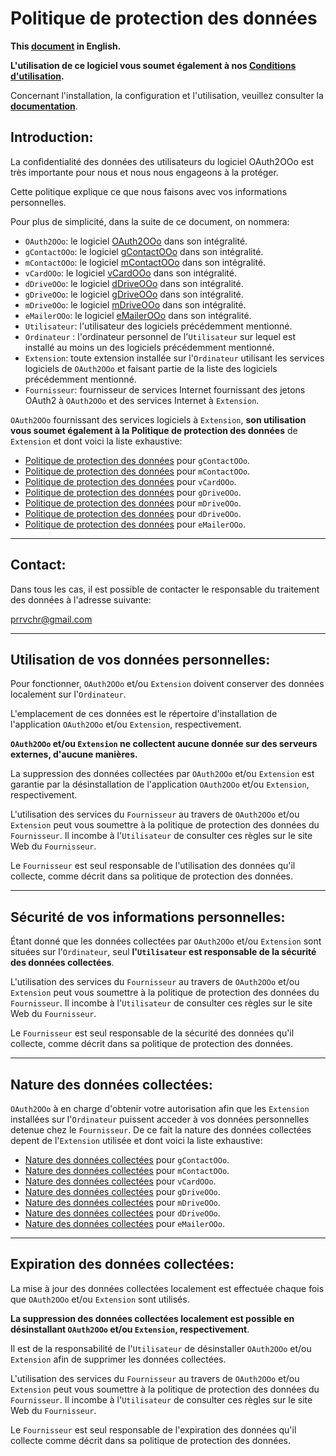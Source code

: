 # Politique de protection des données

**This [document][1] in English.**

**L'utilisation de ce logiciel vous soumet également à nos [Conditions d'utilisation][2].**

Concernant l'installation, la configuration et l'utilisation, veuillez consulter la **[documentation][3]**.

## Introduction:

La confidentialité des données des utilisateurs du logiciel OAuth2OOo est très importante pour nous et nous nous engageons à la protéger.

Cette politique explique ce que nous faisons avec vos informations personnelles.

Pour plus de simplicité, dans la suite de ce document, on nommera:
- `OAuth2OOo`: le logiciel [OAuth2OOo][4] dans son intégralité.
- `gContactOOo`: le logiciel [gContactOOo][5] dans son intégralité.
- `mContactOOo`: le logiciel [mContactOOo][6] dans son intégralité.
- `vCardOOo`: le logiciel [vCardOOo][7] dans son intégralité.
- `dDriveOOo`: le logiciel [dDriveOOo][8] dans son intégralité.
- `gDriveOOo`: le logiciel [gDriveOOo][9] dans son intégralité.
- `mDriveOOo`: le logiciel [mDriveOOo][10] dans son intégralité.
- `eMailerOOo`: le logiciel [eMailerOOo][11] dans son intégralité.
- `Utilisateur`: l'utilisateur des logiciels précédemment mentionné.
- `Ordinateur` : l'ordinateur personnel de l'`Utilisateur` sur lequel est installé au moins un des logiciels précédemment mentionné.
- `Extension`:  toute extension installée sur l'`Ordinateur` utilisant les services logiciels de `OAuth2OOo` et faisant partie de la liste des logiciels précédemment mentionné.
- `Fournisseur`: fournisseur de services Internet fournissant des jetons OAuth2 à `OAuth2OOo` et des services Internet à `Extension`.

`OAuth2OOo` fournissant des services logiciels à `Extension`, **son utilisation vous soumet également à la Politique de protection des données** de `Extension` et dont voici la liste exhaustive:
- [Politique de protection des données][12] pour `gContactOOo`.
- [Politique de protection des données][13] pour `mContactOOo`.
- [Politique de protection des données][14] pour `vCardOOo`.
- [Politique de protection des données][15] pour `gDriveOOo`.
- [Politique de protection des données][16] pour `mDriveOOo`.
- [Politique de protection des données][17] pour `dDriveOOo`.
- [Politique de protection des données][18] pour `eMailerOOo`.

___
## Contact:

Dans tous les cas, il est possible de contacter le responsable du traitement des données à l'adresse suivante:

prrvchr@gmail.com

___
## Utilisation de vos données personnelles:

Pour fonctionner, `OAuth2OOo` et/ou `Extension` doivent conserver des données localement sur l'`Ordinateur`.

L'emplacement de ces données est le répertoire d'installation de l'application `OAuth2OOo` et/ou `Extension`, respectivement.

**`OAuth2OOo` et/ou `Extension` ne collectent aucune donnée sur des serveurs externes, d'aucune manières.**

La suppression des données collectées par `OAuth2OOo` et/ou `Extension` est garantie par la désinstallation de l'application `OAuth2OOo` et/ou `Extension`, respectivement.

L'utilisation des services du `Fournisseur` au travers de `OAuth2OOo` et/ou `Extension` peut vous soumettre à la politique de protection des données du `Fournisseur`. Il incombe à l'`Utilisateur` de consulter ces règles sur le site Web du `Fournisseur`.

Le `Fournisseur` est seul responsable de l'utilisation des données qu'il collecte, comme décrit dans sa politique de protection des données.

___
## Sécurité de vos informations personnelles:

Étant donné que les données collectées par `OAuth2OOo` et/ou `Extension` sont situées sur l'`Ordinateur`, seul **l'`Utilisateur` est responsable de la sécurité des données collectées**.

L'utilisation des services du `Fournisseur` au travers de `OAuth2OOo` et/ou `Extension` peut vous soumettre à la politique de protection des données du `Fournisseur`. Il incombe à l'`Utilisateur` de consulter ces règles sur le site Web du `Fournisseur`.

Le `Fournisseur` est seul responsable de la sécurité des données qu'il collecte, comme décrit dans sa politique de protection des données.

___
## Nature des données collectées:

`OAuth2OOo` à en charge d'obtenir votre autorisation afin que les `Extension` installées sur l'`Ordinateur` puissent acceder à vos données personnelles detenue chez le `Fournisseur`. De ce fait la nature des données collectées depent de l'`Extension` utilisée et dont voici la liste exhaustive:
- [Nature des données collectées][19] pour `gContactOOo`.
- [Nature des données collectées][20] pour `mContactOOo`.
- [Nature des données collectées][21] pour `vCardOOo`.
- [Nature des données collectées][22] pour `gDriveOOo`.
- [Nature des données collectées][23] pour `mDriveOOo`.
- [Nature des données collectées][24] pour `dDriveOOo`.
- [Nature des données collectées][25] pour `eMailerOOo`.

___
## Expiration des données collectées:

La mise à jour des données collectées localement est effectuée chaque fois que `OAuth2OOo` et/ou `Extension` sont utilisés.

**La suppression des données collectées localement est possible en désinstallant `OAuth2OOo` et/ou `Extension`, respectivement**.

Il est de la responsabilité de l'`Utilisateur` de désinstaller `OAuth2OOo` et/ou `Extension` afin de supprimer les données collectées.

L'utilisation des services du `Fournisseur` au travers de `OAuth2OOo` et/ou `Extension` peut vous soumettre à la politique de protection des données du `Fournisseur`. Il incombe à l'`Utilisateur` de consulter ces règles sur le site Web du `Fournisseur`.

Le `Fournisseur` est seul responsable de l'expiration des données qu'il collecte comme décrit dans sa politique de protection des données.

[1]: <https://prrvchr.github.io/OAuth2OOo/source/OAuth2OOo/registration/PrivacyPolicy_en>
[2]: <https://prrvchr.github.io/OAuth2OOo/source/OAuth2OOo/registration/TermsOfUse_fr>
[3]: <https://prrvchr.github.io/OAuth2OOo/README_fr>
[4]: <https://github.com/prrvchr/OAuth2OOo/raw/master/OAuth2OOo.oxt>
[5]: <https://github.com/prrvchr/gContactOOo/raw/master/gContactOOo.oxt>
[6]: <https://github.com/prrvchr/mContactOOo/raw/master/mContactOOo.oxt>
[7]: <https://github.com/prrvchr/vCardOOo/raw/master/vCardOOo.oxt>
[8]: <https://github.com/prrvchr/dDriveOOo/raw/master/dDriveOOo.oxt>
[9]: <https://github.com/prrvchr/gDriveOOo/raw/master/gDriveOOo.oxt>
[10]: <https://github.com/prrvchr/mDriveOOo/raw/master/mDriveOOo.oxt>
[11]: <https://github.com/prrvchr/eMailerOOo/raw/master/eMailerOOo.oxt>
[12]: <https://prrvchr.github.io/gContactOOo/source/gContactOOo/registration/PrivacyPolicy_fr>
[13]: <https://prrvchr.github.io/mContactOOo/source/mContactOOo/registration/PrivacyPolicy_fr>
[14]: <https://prrvchr.github.io/vCardOOo/source/vCardOOo/registration/PrivacyPolicy_fr>
[15]: <https://prrvchr.github.io/dDriveOOo/source/dDriveOOo/registration/PrivacyPolicy_fr>
[16]: <https://prrvchr.github.io/gDriveOOo/source/gDriveOOo/registration/PrivacyPolicy_fr>
[17]: <https://prrvchr.github.io/mDriveOOo/source/mDriveOOo/registration/PrivacyPolicy_fr>
[18]: <https://prrvchr.github.io/eMailerOOo/source/eMailerOOo/registration/PrivacyPolicy_fr>
[19]: <https://prrvchr.github.io/gContactOOo/source/gContactOOo/registration/PrivacyPolicy_fr#nature-des-données-collectées>
[20]: <https://prrvchr.github.io/mContactOOo/source/mContactOOo/registration/PrivacyPolicy_fr#nature-des-données-collectées>
[21]: <https://prrvchr.github.io/vCardOOo/source/vCardOOo/registration/PrivacyPolicy_fr#nature-des-données-collectées>
[22]: <https://prrvchr.github.io/dDriveOOo/source/dDriveOOo/registration/PrivacyPolicy_fr#nature-des-données-collectées>
[23]: <https://prrvchr.github.io/gDriveOOo/source/gDriveOOo/registration/PrivacyPolicy_fr#nature-des-données-collectées>
[24]: <https://prrvchr.github.io/mDriveOOo/source/mDriveOOo/registration/PrivacyPolicy_fr#nature-des-données-collectées>
[25]: <https://prrvchr.github.io/eMailerOOo/source/eMailerOOo/registration/PrivacyPolicy_fr#nature-des-données-collectées>
